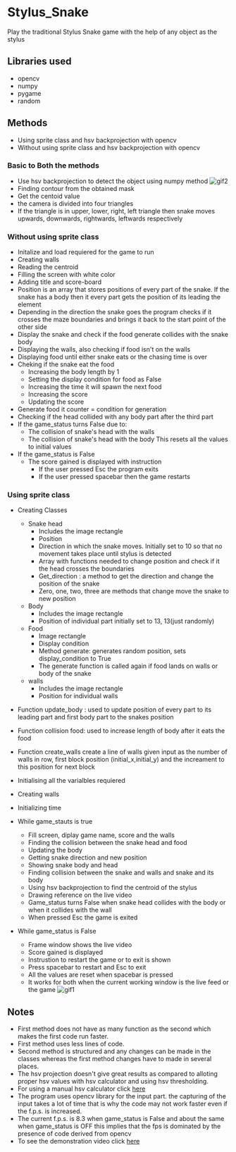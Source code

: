 # Stylus_Snake

Play the traditional Stylus Snake game with the help of any object as the stylus

## Libraries used
* opencv
* numpy
* pygame
* random

## Methods

* Using sprite class and hsv backprojection with opencv
* Without using sprite class and hsv backprojection with opencv

### Basic to Both the methods

* Use hsv backprojection to detect the object using numpy method
![gif2](https://user-images.githubusercontent.com/89838921/137094327-6bbdd862-ea0b-4c6c-aba7-7696680ef855.gif)
* Finding contour from the obtained mask
* Get the centoid value
* the camera is divided into four triangles
* If the triangle is in upper, lower, right, left triangle then snake moves upwards, downwards, rightwards, leftwards respectively


### Without using sprite class

* Initalize and load requiered for the game to run
* Creating walls
* Reading the centroid
* Filling the screen with white color
* Adding title and score-board
* Position is an array that stores positions of every part of the snake. If the snake has a body then it every part gets the position of its leading the element
* Depending in the direction the snake goes the program checks if it crosses the maze boundaries and brings it back to the start point of the other side
* Display the snake and check if the food generate collides with the snake body
* Displaying the walls, also checking if food isn't on the walls
* Displaying food until either snake eats or the chasing time is over
* Cheking if the snake eat the food 
    * Increasing the body length by 1
    * Setting the display condition for food as False
    * Increasing the time it will spawn the next food
    * Increasing the score
    * Updating the score
* Generate food it counter = condition for generation
* Checking if the head collided with any body part after the third part
* If the game_status turns False due to:
    * The collision of snake's head with the walls
    * The collision of snake's head with the body
This resets all the values to initial values
* If the game_status is False
    * The score gained is displayed with instruction
        * If the user pressed Esc the program exits
        * If the user pressed spacebar then the game restarts

### Using sprite class

* Creating Classes
    * Snake head
        * Includes the image rectangle
        * Position
        * Direction in which the snake moves. Initially set to 10 so that no movement takes place until stylus is detected
        * Array with functions needed to change position and check if it the head crosses the boundaries
        * Get_direction : a method to get the direction and change the position of the snake
        * Zero, one, two, three are methods that change move the snake to new position
    * Body
        * Includes the image rectangle
        * Position of individual part initially set to 13, 13(just randomly)
    * Food
        * Image rectangle
        * Display condition
        * Method generate: generates random position, sets display_condition to True
        * The generate function is called again if food lands on walls or body of the snake
    * walls
        * Includes the image rectangle
        * Position for individual walls

* Function update_body : used to update position of every part to its leading part and first body part to the snakes position
* Function collision food: used to increase length of body after it eats the food
* Function create_walls create a line of walls given input as the number of walls in row, first block position (initial_x,initial_y) and the increament to this position for next block

* Initialising all the varialbles requiered
* Creating walls
* Initializing time
* While game_stauts is true
    * Fill screen, diplay game name, score and the walls 
    * Finding the collision between the snake head and food
    * Updating the body
    * Getting snake direction and new position
    * Showing snake body and head
    * Finding collision between the snake and walls and snake and its body
    * Using hsv backprojection to find the centroid of the stylus
    * Drawing reference on the live video
    * Game_status turns False when snake head collides with the body or when it collides with the wall
    * When pressed Esc the game is exited
* While game_status is False
    * Frame window shows the live video
    * Score gained is displayed
    * Instrustion to restart the game or to exit is shown
    * Press spacebar to restart and Esc to exit
    * All the values are reset when spacebar is pressed
    * It works for both when the current working window is the live feed or the game
![gif1](https://user-images.githubusercontent.com/89838921/137094392-741e3c47-21d8-4ee9-aee4-a4afba16c8d5.gif)


## Notes

* First method does not have as many function as the second which makes the first code run faster.
* First method uses less lines of code.
* Second method is structured and any changes can be made in the classes whereas the first method changes have to made in several places.
* The hsv projection doesn't give great results as compared to alloting proper hsv values with hsv calculator and using hsv thresholding.
* For using a manual hsv calculator click [here](https://github.com/adityajivoji/manual_hsv_calc.git)
* The program uses opencv library for the input part. the capturing of the input takes a lot of time that is why the code may not work faster even if the f.p.s. is increased.
* The current f.p.s. is 8.3 when game_status is False and about the same when game_status is OFF this implies that the fps is dominated by the presence of code derived from opencv
* To see the demonstration video click [here](https://drive.google.com/file/d/1nCrvaIU630CwWT4bjs9g17-60CQr-s-b/view?usp=sharing)
